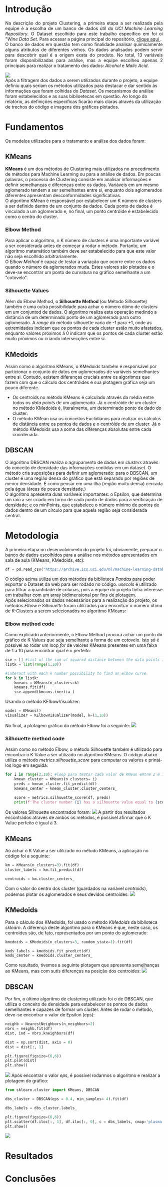 # Introdução 
<p align="justify">Na descrição do projeto Clustering, a primeira etapa a ser realizada pela equipe é a escolha de um banco de dados útil do <i>UCI Machine Learning Repository</i>. O Dataset escolhido para este trabalho específico em foi oi "<i>Wine Data Set</i>. Para acessar a página principal do repositório, <a href= "https://archive.ics.uci.edu/ml/datasets/wine"> clique aqui </a>. <br>
O banco de dados em questão tem como finalidade analisar quimicamente alguns atributos de diferentes vinhos. Os dados analisados podem servir para descobrir qual é a origem exata do produto. No total,  13 variáveis foram disponibilizadas para análise,  mas a equipe escolheu apenas 2 principais para realizar o tratamento dos dados: <i>Alcohol</i> e <i>Malic Acid</i>. 

<img 
    src=images/dataset_table.png>
<br> 
Após a filtragem dos dados a serem utilizados durante o projeto, a equipe definiu quais seriam os métodos utilizados para destacar e dar sentido às informações que foram colhidas do <i>Dataset</i>. Os mecanismos de análise foram estabelecidos e as suas biblioetecas em questão. Ao longo do relatório, as definições específicas ficarão mais claras através da utilização de trechos do código e imagens dos gráficos plotados.
</p>

# Fundamentos
Os modelos utilizados para o tratamento e análise dos dados foram:

## KMeans
<b>KMeans</b> é um dos métodos de Clustering mais utilizados no procedimento de métodos para Machine Learning ou para a análise de dados. Em poucas palavras, o processo de Clustering consiste em analisar informações e definir semelhanças e diferenças entre os dados. Variáveis em um mesmo aglomerado tendem a ser semelhantes entre si, enquanto dois aglomerados diferentes apresentam desconformidades significativas. <br>
 O algoritmo KMean é responsável por estabelecer um K número de clusters a ser definido dentro de um conjunto de dados. Cada ponto de dados é vinculado a um aglomerado e, no final, um ponto centróide é estabelecido como o centro do cluster.

### Elbow Method
Para aplicar o algoritmo, o K número de clusters é uma importante variável a ser considerada antes de começar a rodar o método. Portanto, um algoritmo matemático também deve ser estabelecido para que este valor não seja escolhido arbitrariamente.<br>
O <i>Elbow Method</i> é capaz de testar a variação que ocorre entre os dados quando o número de aglomerados muda. Estes valores são plotados e o deve-se encontrar um ponto de curvatura no gráfico semelhante a um "cotovelo". 

### Silhouette Values
Além do Elbow Method, o <b>Silhouette Method</b> (ou Método Silhouette) também é uma outra possibilidade para achar o número ótimo de clusters em um conjuntod de dados. O algoritmo realiza esta operação medindo a distância de um determinado ponto de um aglomerado para outro aglomerado. A <i>range</i> do método silhouette varia de -1 para +1, onde as extremidades indicam que os pontos de cada cluster estão muito afastados, enquanto valores próximos à 0 indicam que os pontos de cada cluster estão muito próximos ou criando intersecções entre si. 

## KMedoids
Assim como o algoritmo KMeans, o KMedoids também é responsável por particionar o conjunto de datos em aglomerados de variáveis semelhantes entre si. Contudo, existem diferenças cruciais entre os algoritmos que fazem com que o cálculo dos centróides e sua plotagem gráfica seja um pouco diferente.
- Os centroids no método KMeans é calculado através da média entre todos os <i>data points</i> de um aglomerado. Já o centróide de um cluster no método KMedoids é, literalmente, um determinado ponto de dado do cluster.
- O método KMean usa os conceitos Euclidianos para realizar os cálculos de distância entre os pontos de dados e o centróide de um cluster. Já o método KMedoids usa a soma das diferenças absolutas entre cada coordenada.
## DBSCAN
O algoritmo DBSCAN realiza o agrupamento de dados em <i> clusters</i> através do conceito de densidade das informações contidas em um dataset. O método cria suposições para definir um aglomerado: para o DBSCAN, um cluster é uma região densa do gráfico que está separado por regiões de menor densidade. É como pensar em uma ilha (região muito densa) cercada pela água (áreas de pouca densidade.) <br>
O algoritmo apresenta duas variáveis importantes: o Epsilon, que determina um raio a ser criado em torno de cada ponto de dados para a verificação de densidade; e os minPoints, que estabelece o número mínimo de pontos de dados dentro de um círculo para que aquela região seja considerada central. 

# Metodologia
A primeira etapa no desenvolvimento do projeto foi, obviamente, preparar o banco de dados escolhidos para a análise nos métodos apresentados em sala de aula (KMeans, KMedoids, etc):
``` Python
df = pd.read_csv("https://archive.ics.uci.edu/ml/machine-learning-databases/wine/wine.data", usecols=[1, 2], names=['Alcohol', 'Malic acid'])
```
O código acima utiliza um dos métodos da biblioteca <i>Pandas</i> para poder exportar o Dataset da web para ser rodado no código. <i>usecols</i> é utilizado para filtrar a quantidade de colunas, pois a equipe do projeto tinha interesse em trabalhar com um array bidimensional por fins de plotagem. <br>
Após selecionados os dados necessários para a realização do projeto, os métodos <i>Elbow</i> e <i>Silhouette</i> foram utilizados para encontrar o número ótimo de K-Clusters a serem selecionados no algoritmo KMeans:
### Elbow method code
Como explicado anteriormente, o Elbow Method procura achar um ponto do gráfico de K Values que seja semelhante a forma de um cotovelo. Isto só é possivel ao rodar um loop <i>for</i> de valores KMeans presentes em uma faixa de 1 a 10 para encontrar qual é o perfeito:
```Python
sse = [] #list of the sum of squared distance between the data points in each cluster
listk = list(range(1,10))

#interact with each k number possibility to find an elbow curve
for k in listk:
    kmeans = KMeans(n_clusters=k)
    kmeans.fit(df)
    sse.append(kmeans.inertia_)

``` 
Usando o método KElbowVisualizer:

```Python
model = KMeans()
visualizer = KElbowVisualizer(model, k=(1,10))
``` 
No final, a plotagem gráfico do método Elbow foi a seguinte:
<img
    src = "images/elbow.png">

### Silhouette method code
Assim como no método Elbow, o método Silhouette também é utilizado para encontrar o K Value a ser utilizado no algoritmo KMeans. O código abaixo utiliza o método <i>metrics.silhouette_score</i> para computar os valores e printá-los logo em seguida:
```Python
for i in range(2,10): #loop para testar cada valor de KMean entre 2 e 10 paa descobrir qual eh o K perfeito
    kmean_cluster = KMeans(n_clusters= i)
    preds = kmean_cluster.fit_predict(df)
    kmeans_center = kmean_cluster.cluster_centers_

    score = metrics.silhouette_score(df, preds)
    print(f'The cluster number {i} has a silhouette value equal to {score}')
```
Os valores Silhouette encontrados foram:
<img
src = "images/silh_values.png">
A partir dos resultados encontrados através de ambos os métodos, é possível afirmar que o K Value perfeito é igual à 3.

## KMeans
Ao achar o K Value a ser utilizado no método KMeans, a aplicação no código foi a seguinte:
```Python
km = KMeans(n_clusters=3).fit(df)
cluster_labels = km.fit_predict(df)

centroids = km.cluster_centers_
``` 
Com o valor do centro dos cluster (guardados na variável <i>centroids</i>), podemos plotar os aglomerados e seus devidos centroides:
<img
    src = "images/kmean_plot.png">

## KMedoids
Para o cálculo dos KMedoids, foi usado o método <i>KMedoids</i> da biblioteca <i>sklearn</i>. A diferença deste algoritmo para o KMeans é que, neste caso, os centroides são, de fato, representados por um ponto do aglomerado:

```Python
kmedoids = KMedoids(n_clusters=3, random_state=1).fit(df)

kmds_labels = kmedoids.fit_predict(df)
kmds_center = kmedoids.cluster_centers_
```
Como resultado, tivemos a seguinte plotagem que apresenta semelhanças ao KMeans, mas com sutis diferenças na posição dos centroides: 
<img
    src = "images/kmedoids_plot.png">

## DBSCAN
Por fim, o último algoritmo de clustering utilizado foi o de DBSCAN, que utiliza o conceito de densidade para estabelecer os pontos de dados semelhantes e capazes de formar um cluster. Antes de rodar o método, deve-se encontrar o valor de Epsilon (eps):

```Python
neighb = NearestNeighbors(n_neighbors=2)
nbrs = neighb.fit(df)
dist, ind = nbrs.kneighbors(df)

dist = np.sort(dist, axis = 0)
dist = dist[:, 1]

plt.figure(figsize=(6,6))
plt.plot(dist)
plt.show()
```
<img
    src = "images/db_line.png">
Após encontrar o valor <i>eps</i>, é possível rodarmos o algoritmo e realizar a plotagem do gráfico:

```Python
from sklearn.cluster import KMeans, DBSCAN

dbs_cluster = DBSCAN(eps = 0.4, min_samples= 4).fit(df)

dbs_labels = dbs_cluster.labels_

plt.figure(figsize=(6,6))
plt.scatter(df.iloc[:, 1], df.iloc[:, 0], c = dbs_labels, cmap='plasma')
plt.show()
```
<img
    src = "images/db_graph.png">

# Resultados

# Conclusões 